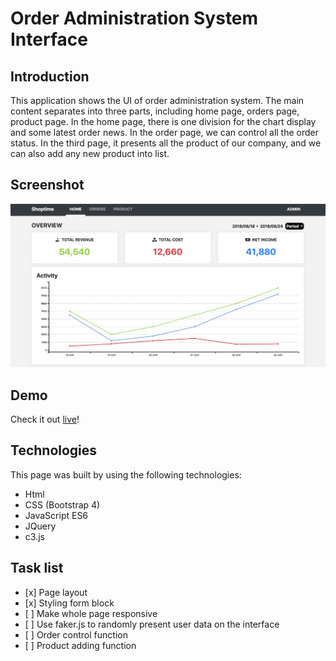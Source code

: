 # Order Administration System Interface 

## Introduction

This application shows the UI of order administration system. The main content separates into three parts, including
home page, orders page, product page. In the home page, there is one division for the chart display and some latest 
order news. In the order page, we can control all the order status. In the third page, it presents all the product of 
our company, and we can also add any new product into list.

## Screenshot

![screenshot](./source/img/warehouseAdmin.png) 

## Demo

Check it out [live](https://trnet4334.github.io/Order-Admin-System/)!

## Technologies
   
This page was built by using the following technologies: 

* Html
* CSS (Bootstrap 4)
* JavaScript ES6
* JQuery
* c3.js

## Task list

- \[x] Page layout
- \[x] Styling form block
- \[ ] Make whole page responsive
- \[ ] Use faker.js to randomly present user data on the interface
- \[ ] Order control function
- \[ ] Product adding function